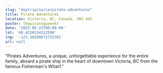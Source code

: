 ```yaml
---
slug: "daytrip/na/ca/pirate-adventures"
title: Pirate Adventures
location: Victoria, BC, Canada, V8V 4X5
poster: thepiratequeenkt
date: '2025-05-23T00:00:00'
lat: '48.4226134312598'
lng: '-123.38260672752381'
url: null
---
```


"Pirates Adventures, a unique, unforgettable experience for the entire family, aboard a pirate ship in the heart of downtown Victoria, BC from the famous Fisherman's Wharf."
